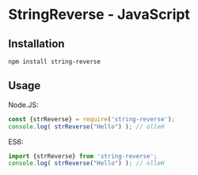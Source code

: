 # StringReverse - JavaScript

## Installation
`npm install string-reverse`

## Usage
Node.JS:
```javascript
const {strReverse} = require('string-reverse');
console.log( strReverse("Hello") ); // olleH
```

ES6:
```javascript
import {strReverse} from 'string-reverse';
console.log( strReverse("Hello") ); // olleH
```
